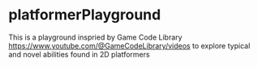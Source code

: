 # platformerPlayground
This is a playground inspried by Game Code Library https://www.youtube.com/@GameCodeLibrary/videos to explore typical and novel abilities found in  2D platformers 
